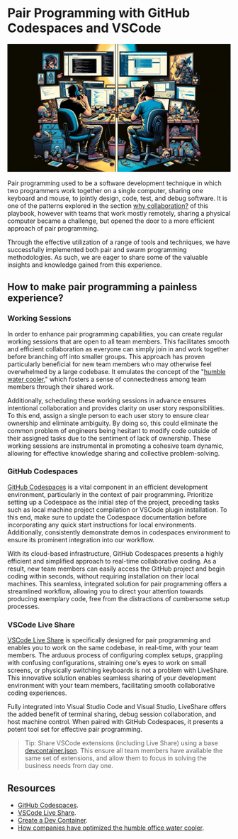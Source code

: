 # Pair Programming with GitHub Codespaces and VSCode

![Pair Programming](../../../assets/images/pairing.webp)

Pair programming used to be a software development technique in which two programmers work together on a single computer, sharing one keyboard and mouse, to jointly design, code, test, and debug software. It is one of the patterns explored in the section [why collaboration?](./collaboration.md) of this playbook, however with teams that work mostly remotely, sharing a physical computer became a challenge, but opened the door to a more efficient approach of pair programming.

Through the effective utilization of a range of tools and techniques, we have successfully implemented both pair and swarm programming methodologies. As such, we are eager to share some of the valuable insights and knowledge gained from this experience.

## How to make pair programming a painless experience?

### Working Sessions

In order to enhance pair programming capabilities, you can create regular working sessions that are open to all team members. This facilitates smooth and efficient collaboration as everyone can simply join in and work together before branching off into smaller groups. This approach has proven particularly beneficial for new team members who may otherwise feel overwhelmed by a large codebase. It emulates the concept of the "[humble water cooler](https://www.inverse.com/innovation/how-companies-have-optimized-the-humble-office-water-cooler)," which fosters a sense of connectedness among team members through their shared work.

Additionally, scheduling these working sessions in advance ensures intentional collaboration and provides clarity on user story responsibilities. To this end, assign a single person to each user story to ensure clear ownership and eliminate ambiguity. By doing so, this could eliminate the common problem of engineers being hesitant to modify code outside of their assigned tasks due to the sentiment of lack of ownership. These working sessions are instrumental in promoting a cohesive team dynamic, allowing for effective knowledge sharing and collective problem-solving.

### GitHub Codespaces

[GitHub Codespaces](https://code.visualstudio.com/docs/remote/codespaces) is a vital component in an efficient development environment, particularly in the context of pair programming. Prioritize setting up a Codespace as the initial step of the project, preceding tasks such as local machine project compilation or VSCode plugin installation. To this end, make sure to update the Codespace documentation before incorporating any quick start instructions for local environments. Additionally, consistently demonstrate demos in codespaces environment to ensure its prominent integration into our workflow.

With its cloud-based infrastructure, GitHub Codespaces presents a highly efficient and simplified approach to real-time collaborative coding. As a result, new team members can easily access the GitHub project and begin coding within seconds, without requiring installation on their local machines. This seamless, integrated solution for pair programming offers a streamlined workflow, allowing you to direct your attention towards producing exemplary code, free from the distractions of cumbersome setup processes.

### VSCode Live Share

[VSCode Live Share](https://code.visualstudio.com/learn/collaboration/live-share) is specifically designed for pair programming and enables you to work on the same codebase, in real-time, with your team members. The arduous process of configuring complex setups, grappling with confusing configurations, straining one's eyes to work on small screens, or physically switching keyboards is not a problem with LiveShare. This innovative solution enables seamless sharing of your development environment with your team members, facilitating smooth collaborative coding experiences.

Fully integrated into Visual Studio Code and Visual Studio, LiveShare offers the added benefit of terminal sharing, debug session collaboration, and host machine control. When paired with GitHub Codespaces, it presents a potent tool set for effective pair programming.

> Tip: Share VSCode extensions (including Live Share) using a base [devcontainer.json](https://code.visualstudio.com/docs/devcontainers/create-dev-container). This ensure all team members have available the same set of extensions, and allow them to focus in solving the business needs from day one.

## Resources

* [GitHub Codespaces](https://code.visualstudio.com/docs/remote/codespaces).
* [VSCode Live Share](https://code.visualstudio.com/learn/collaboration/live-share).
* [Create a Dev Container](https://code.visualstudio.com/docs/devcontainers/create-dev-container).
* [How companies have optimized the humble office water cooler](https://www.inverse.com/innovation/how-companies-have-optimized-the-humble-office-water-cooler).
